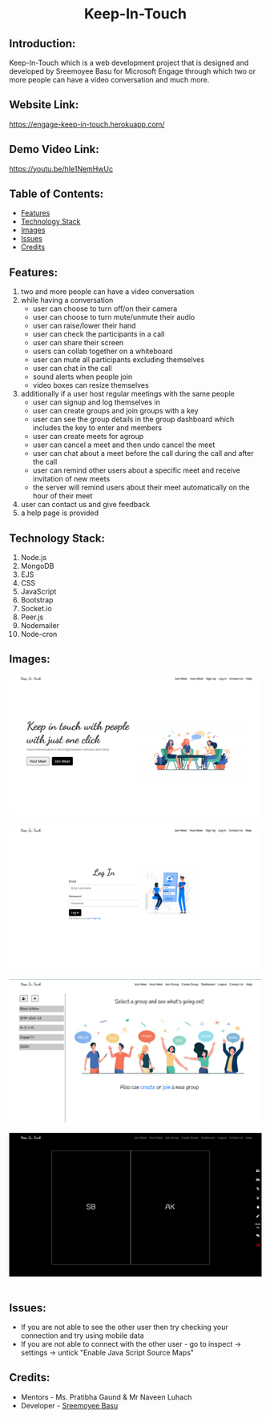 <h1 align="center"><b>Keep-In-Touch</b></h1>
<p align="center">
</p>

## Introduction:
  Keep-In-Touch which is a web development project that is designed and developed by Sreemoyee Basu for Microsoft Engage through which two or more people can have a video conversation and much more.

## Website Link:
  https://engage-keep-in-touch.herokuapp.com/

## Demo Video Link:
  https://youtu.be/hIe1NemHwUc

## Table of Contents:
* [ Features ](#features)
* [Technology Stack](#technologystack)
* [Images](#images)
* [Issues](#issues)
* [Credits](#credits)


## <a name="features"></a>Features:
  1)	two and more people can  have a video conversation
  2)  while having a conversation 
      * user can choose to turn off/on their camera
      * user can choose to turn mute/unmute their audio
      * user can raise/lower their hand
      * user can check the participants in a call
      * user can share their screen
      *	users can collab together on a whiteboard
      * user can mute all participants excluding themselves
      * user can chat in the call
      * sound alerts when people join
      * video boxes can resize themselves
  3) additionally if a user host regular meetings with the same people
      * user can signup and log themselves in
      * user can create groups and join groups with a key
      * user can see the group details in the group dashboard which includes the key to enter and members
      * user can create meets for agroup
      * user can cancel a meet and then undo cancel the meet
      * user can chat about a meet before the call during the call and after the call
      *	user can remind other users about a specific meet and receive invitation of new meets
      * the server will remind users about their meet automatically on the hour of their meet
  4)	user can contact us and give feedback
  5)	a help page is provided

## <a name="technologystack"></a>Technology Stack:
  1) Node.js
  2) MongoDB
  3) EJS
  4) CSS
  5) JavaScript
  6) Bootstrap
  7) Socket.io
  8) Peer.js
  9) Nodemailer
  10) Node-cron

## <a name="images"></a>Images:
![alt text](https://github.com/sreebasu05/engage-keep-in-touch/blob/master/static/images/image-1.png)<br><br>
![alt text](https://github.com/sreebasu05/engage-keep-in-touch/blob/master/static/images/image-2.png)<br><br>
![alt text](https://github.com/sreebasu05/engage-keep-in-touch/blob/master/static/images/image-3.png)<br><br>
![alt text](https://github.com/sreebasu05/engage-keep-in-touch/blob/master/static/images/image-4.png)<br><br>

## <a name="issues"></a>Issues:
 * If you are not able to see the other user then try checking your connection and try using mobile data
 * If you are not able to connect with the other user - go to inspect -> settings -> untick "Enable Java Script Source Maps"

## <a name="credits"></a>Credits:
* Mentors - Ms. Pratibha Gaund & Mr Naveen Luhach
* Developer - [Sreemoyee Basu](https://github.com/sreebasu05)
